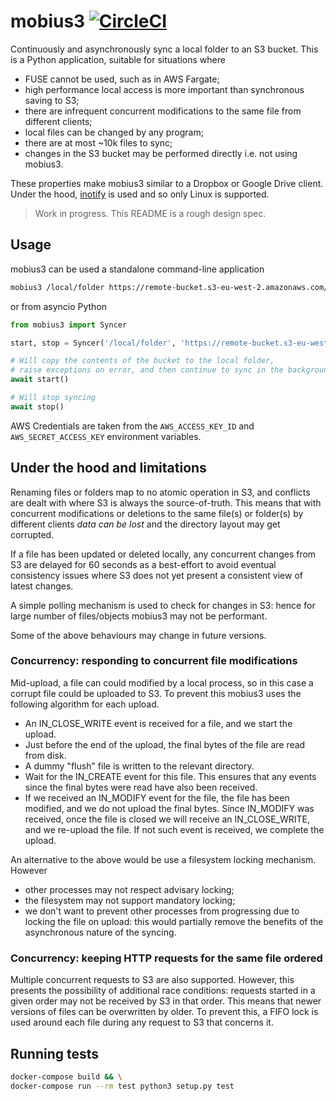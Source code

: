 # mobius3 [![CircleCI](https://circleci.com/gh/uktrade/mobius3.svg?style=svg)](https://circleci.com/gh/uktrade/mobius3)

Continuously and asynchronously sync a local folder to an S3 bucket. This is a Python application, suitable for situations where

- FUSE cannot be used, such as in AWS Fargate;
- high performance local access is more important than synchronous saving to S3;
- there are infrequent concurrent modifications to the same file from different clients;
- local files can be changed by any program;
- there are at most ~10k files to sync;
- changes in the S3 bucket may be performed directly i.e. not using mobius3.

These properties make mobius3 similar to a Dropbox or Google Drive client. Under the hood, [inotify](http://man7.org/linux/man-pages/man7/inotify.7.html) is used and so only Linux is supported.

> Work in progress. This README is a rough design spec.


## Usage

mobius3 can be used a standalone command-line application

```bash
mobius3 /local/folder https://remote-bucket.s3-eu-west-2.amazonaws.com/path/in/bucket eu-west-2
```

or from asyncio Python

```python
from mobius3 import Syncer

start, stop = Syncer('/local/folder', 'https://remote-bucket.s3-eu-west-2.amazonaws.com/path/in/bucket', 'eu-west-2')

# Will copy the contents of the bucket to the local folder,
# raise exceptions on error, and then continue to sync in the background
await start()

# Will stop syncing
await stop()
```

AWS Credentials are taken from the `AWS_ACCESS_KEY_ID` and `AWS_SECRET_ACCESS_KEY` environment variables.


## Under the hood and limitations

Renaming files or folders map to no atomic operation in S3, and conflicts are dealt with where S3 is always the source-of-truth. This means that with concurrent modifications or deletions to the same file(s) or folder(s) by different clients _data can be lost_ and the directory layout may get corrupted.

If a file has been updated or deleted locally, any concurrent changes from S3 are delayed for 60 seconds as a best-effort to avoid eventual consistency issues where S3 does not yet present a consistent view of latest changes.

A simple polling mechanism is used to check for changes in S3: hence for large number of files/objects mobius3 may not be performant.

Some of the above behaviours may change in future versions.


### Concurrency: responding to concurrent file modifications

Mid-upload, a file can could modified by a local process, so in this case a corrupt file could be uploaded to S3. To prevent this mobius3 uses the following algorithm for each upload.

- An IN_CLOSE_WRITE event is received for a file, and we start the upload.
- Just before the end of the upload, the final bytes of the file are read from disk.
- A dummy "flush" file is written to the relevant directory.
- Wait for the IN_CREATE event for this file. This ensures that any events since the final bytes were read have also been received.
- If we received an IN_MODIFY event for the file, the file has been modified, and we do not upload the final bytes. Since IN_MODIFY was received, once the file is closed we will receive an IN_CLOSE_WRITE, and we re-upload the file. If not such event is received, we complete the upload.

An alternative to the above would be use a filesystem locking mechanism. However

- other processes may not respect advisary locking;
- the filesystem may not support mandatory locking;
- we don't want to prevent other processes from progressing due to locking the file on upload: this would partially remove the benefits of the asynchronous nature of the syncing.


### Concurrency: keeping HTTP requests for the same file ordered

Multiple concurrent requests to S3 are also supported. However, this presents the possibility of additional race conditions: requests started in a given order may not be received by S3 in that order. This means that newer versions of files can be overwritten by older. To prevent this, a FIFO lock is used around each file during any request to S3 that concerns it.


## Running tests

```bash
docker-compose build && \
docker-compose run --rm test python3 setup.py test
```
